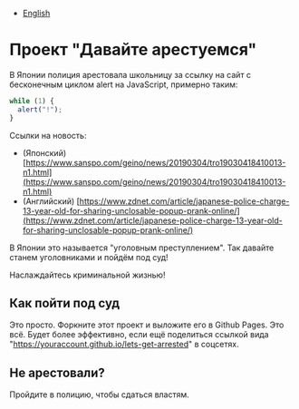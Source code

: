 - [English](README.md)

# Проект "Давайте арестуемся"

В Японии полиция арестовала школьницу за ссылку на сайт с бесконечным циклом alert на JavaScript, примерно таким:

```js
while (1) {
  alert("!");
}
```

Cсылки на новость:

- (Японский) [https://www.sanspo.com/geino/news/20190304/tro19030418410013-n1.html](https://www.sanspo.com/geino/news/20190304/tro19030418410013-n1.html)
- (Английский) [https://www.zdnet.com/article/japanese-police-charge-13-year-old-for-sharing-unclosable-popup-prank-online/](https://www.zdnet.com/article/japanese-police-charge-13-year-old-for-sharing-unclosable-popup-prank-online/)

В Японии это называется "уголовным преступлением". Так давайте станем уголовниками и пойдём под суд!

Наслаждайтесь криминальной жизнью!

## Как пойти под суд

Это просто. Форкните этот проект и выложите его в Github Pages. Это всё. Будет более эффективно, если ещё поделиться ссылкой вида "https://youraccount.github.io/lets-get-arrested" в соцсетях.

## Не арестовали?

Пройдите в полицию, чтобы сдаться властям.
